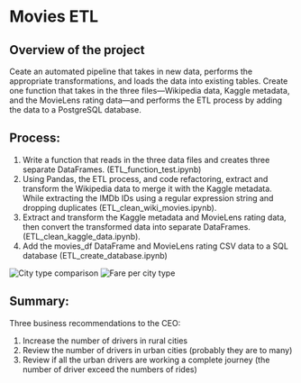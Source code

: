 
# Movies ETL

## Overview of the project
Ceate an automated pipeline that takes in new data, performs the appropriate transformations, and loads the data into existing tables. Create one function that takes in the three files—Wikipedia data, Kaggle metadata, and the MovieLens rating data—and performs the ETL process by adding the data to a PostgreSQL database.

## Process:

1. Write a function that reads in the three data files and creates three separate DataFrames. (ETL_function_test.ipynb)
2. Using Pandas, the ETL process, and code refactoring, extract and transform the Wikipedia data to merge it with the Kaggle metadata. While extracting the IMDb IDs using a regular expression string and dropping duplicates (ETL_clean_wiki_movies.ipynb).
3. Extract and transform the Kaggle metadata and MovieLens rating data, then convert the transformed data into separate DataFrames. (ETL_clean_kaggle_data.ipynb).
4. Add the movies_df DataFrame and MovieLens rating CSV data to a SQL database (ETL_create_database.ipynb)

![City type comparison](/analysis/tabla1.png)
![Fare per city type](/analysis/PyBer_fare_summary.png)

## Summary:


Three business recommendations to the CEO:

1. Increase the number of drivers in rural cities
2. Review the number of drivers in urban cities (probably they are to many)
3. Review if all the urban drivers are working a complete journey (the number of driver exceed the numbers of rides)

